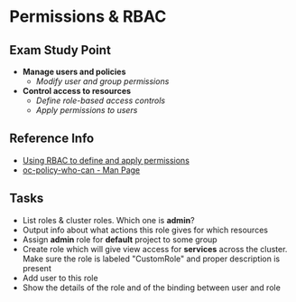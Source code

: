 # Permissions & RBAC

## Exam Study Point

* **Manage users and policies**
    * _Modify user and group permissions_
* **Control access to resources**
    * _Define role-based access controls_
    * _Apply permissions to users_


## Reference Info

* [Using RBAC to define and apply permissions](https://docs.openshift.com/container-platform/4.2/authentication/using-rbac.html)
* [oc-policy-who-can - Man Page](https://www.mankier.com/1/oc-policy-who-can)

## Tasks

* List roles & cluster roles. Which one is **admin**?
* Output info about what actions this role gives for which resources
* Assign **admin** role for **default** project to some group
* Create role which will give view access for **services** across the cluster.
    Make sure the role is labeled "CustomRole" and proper description is present
* Add user to this role
* Show the details of the role and of the binding between user and role